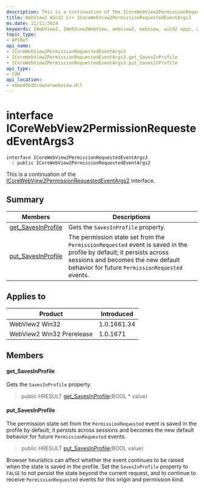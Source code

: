 ```yaml
---
description: This is a continuation of the ICoreWebView2PermissionRequestedEventArgs2 interface.
title: WebView2 Win32 C++ ICoreWebView2PermissionRequestedEventArgs3
ms.date: 11/11/2024
keywords: IWebView2, IWebView2WebView, webview2, webview, win32 apps, win32, edge, ICoreWebView2, ICoreWebView2Controller, browser control, edge html, ICoreWebView2PermissionRequestedEventArgs3
topic_type: 
- APIRef
api_name:
- ICoreWebView2PermissionRequestedEventArgs3
- ICoreWebView2PermissionRequestedEventArgs3.get_SavesInProfile
- ICoreWebView2PermissionRequestedEventArgs3.put_SavesInProfile
api_type:
- COM
api_location:
- embeddedbrowserwebview.dll
---
```


# interface ICoreWebView2PermissionRequestedEventArgs3

```
interface ICoreWebView2PermissionRequestedEventArgs3
  : public ICoreWebView2PermissionRequestedEventArgs2
```

This is a continuation of the [ICoreWebView2PermissionRequestedEventArgs2](icorewebview2permissionrequestedeventargs2.md#icorewebview2permissionrequestedeventargs2) interface.

## Summary

 Members                        | Descriptions
--------------------------------|---------------------------------------------
[get_SavesInProfile](#get_savesinprofile) | Gets the `SavesInProfile` property.
[put_SavesInProfile](#put_savesinprofile) | The permission state set from the `PermissionRequested` event is saved in the profile by default; it persists across sessions and becomes the new default behavior for future `PermissionRequested` events.

## Applies to

Product                         | Introduced
--------------------------------|---------------------------------------------
WebView2 Win32            |    1.0.1661.34
WebView2 Win32 Prerelease |    1.0.1671

## Members

#### get_SavesInProfile

Gets the `SavesInProfile` property.

> public HRESULT [get_SavesInProfile](#get_savesinprofile)(BOOL * value)

#### put_SavesInProfile

The permission state set from the `PermissionRequested` event is saved in the profile by default; it persists across sessions and becomes the new default behavior for future `PermissionRequested` events.

> public HRESULT [put_SavesInProfile](#put_savesinprofile)(BOOL value)

Browser heuristics can affect whether the event continues to be raised when the state is saved in the profile. Set the `SavesInProfile` property to `FALSE` to not persist the state beyond the current request, and to continue to receive `PermissionRequested` events for this origin and permission kind.

